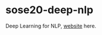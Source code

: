 # sose20-deep-nlp  

Deep Learning for NLP, [website](https://compling-potsdam.github.io/sose20-deep-nlp/) here.
